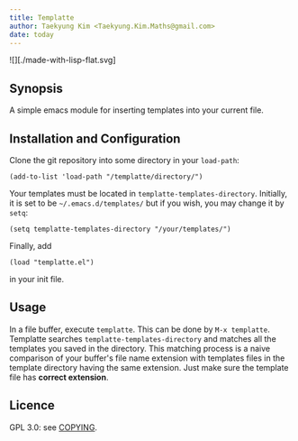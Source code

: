 ```yaml
---
title: Templatte
author: Taekyung Kim <Taekyung.Kim.Maths@gmail.com>
date: today
---
```


![][./made-with-lisp-flat.svg]

## Synopsis

A simple emacs module for inserting templates into your current file.

## Installation and Configuration

Clone the git repository into some directory in your `load-path`:

``` emacs-lisp
(add-to-list 'load-path "/templatte/directory/")
```

Your templates must be located in `templatte-templates-directory`.  Initially, it is set to be `~/.emacs.d/templates/` but if you wish, you may change it by `setq`:

``` emacs-lisp
(setq templatte-templates-directory "/your/templates/")
```

Finally, add

``` emacs-lisp
(load "templatte.el")
```
in your init file.

## Usage

In a file buffer, execute `templatte`.  This can be done by `M-x templatte`.  Templatte searches `templatte-templates-directory` and matches all the templates you saved in the directory.  This matching process is a naive comparison of your buffer's file name extension with templates files in the template directory having the same extension.  Just make sure the template file has **correct extension**.

## Licence

GPL 3.0: see [COPYING](./COPYING).


